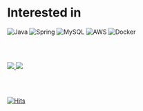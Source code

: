 # Interested in

![Java](https://img.shields.io/badge/java-%23ED8B00.svg?style=for-the-badge&logo=java&logoColor=white)
![Spring](https://img.shields.io/badge/spring-%236DB33F.svg?style=for-the-badge&logo=spring&logoColor=white)
![MySQL](https://img.shields.io/badge/mysql-%2300f.svg?style=for-the-badge&logo=mysql&logoColor=white)
![AWS](https://img.shields.io/badge/AWS-%23FF9900.svg?style=for-the-badge&logo=amazon-aws&logoColor=white)
![Docker](https://img.shields.io/badge/docker-%230db7ed.svg?style=for-the-badge&logo=docker&logoColor=white)

<br><br>

<a href="https://jwkim96.tistory.com" targer="new">
    <img src="https://blograss.vercel.app/api?blog_type=tistory&year=2022&blog_name=jwkim96&dark_mode=true&text_color=white&grass_color=black" />
    <img src="https://blograss.vercel.app/api?blog_type=tistory&blog_name=jwkim96&dark_mode=true&text_color=white&grass_color=green" />
</a>

<br><br>

[![Hits](https://hits.seeyoufarm.com/api/count/incr/badge.svg?url=https%3A%2F%2Fgithub.com%2Fjinan159&count_bg=%2379C83D&title_bg=%23555555&icon=&icon_color=%23E7E7E7&title=hits&edge_flat=false)](https://hits.seeyoufarm.com)
